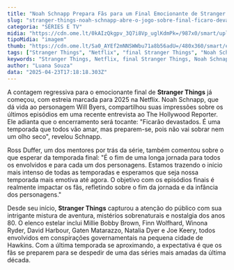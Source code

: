 ```yaml
---
title: "Noah Schnapp Prepara Fãs para um Final Emocionante de Stranger Things em 2025"
slug: "stranger-things-noah-schnapp-abre-o-jogo-sobre-final-ficaro-devastados"
categoria: "SÉRIES E TV"
midia: "https://cdn.ome.lt/0kAIzQkgpv_3Q7i8Vp_uglKdmPk=/987x0/smart/uploads/conteudo/fotos/OMELETE_CAPA_-_2025-04-23T132518.714.png"
tipoMidia: "imagem"
thumb: "https://cdn.ome.lt/Sa0_AYEf2mNNSWWbu71a8b56adU=/480x360/smart/extras/conteudos/omelete_THUMB_-_2025-04-23T132503.960.png"
tags: ["Stranger Things", "Netflix", "final Stranger Things", "Noah Schnapp", "Ross Duffer", "temporada final Stranger Things", "Hawkins", "série Netflix"]
keywords: "Stranger Things, Netflix, final Stranger Things, Noah Schnapp, Ross Duffer, temporada final Stranger Things, Hawkins, série Netflix"
author: "Luana Souza"
data: "2025-04-23T17:18:18.303Z"
---
```


A contagem regressiva para o emocionante final de **Stranger Things** já começou, com estreia marcada para 2025 na Netflix. Noah Schnapp, que dá vida ao personagem Will Byers, compartilhou suas impressões sobre os últimos episódios em uma recente entrevista ao The Hollywood Reporter. Ele adianta que o encerramento será tocante: "Ficarão devastados. É uma temporada que todos vão amar, mas preparem-se, pois não vai sobrar nem um olho seco", revelou Schnapp.

Ross Duffer, um dos mentores por trás da série, também comentou sobre o que esperar da temporada final: "É o fim de uma longa jornada para todos os envolvidos e para cada um dos personagens. Estamos trazendo o início mais intenso de todas as temporadas e esperamos que seja nossa temporada mais emotiva até agora. O objetivo com os episódios finais é realmente impactar os fãs, refletindo sobre o fim da jornada e da infância dos personagens."

Desde seu início, **Stranger Things** capturou a atenção do público com sua intrigante mistura de aventura, mistérios sobrenaturais e nostalgia dos anos 80. O elenco estelar inclui Millie Bobby Brown, Finn Wolfhard, Winona Ryder, David Harbour, Gaten Matarazzo, Natalia Dyer e Joe Keery, todos envolvidos em conspirações governamentais na pequena cidade de Hawkins. Com a última temporada se aproximando, a expectativa é que os fãs se preparem para se despedir de uma das séries mais amadas da última década.